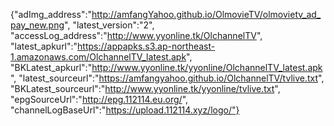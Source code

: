 {"adImg_address":"http://amfangYahoo.github.io/OlmovieTV/olmovietv_ad_pay_new.png", "latest_version":"2", "accessLog_address":"http://www.yyonline.tk/OlchannelTV", "latest_apkurl":"https://appapks.s3.ap-northeast-1.amazonaws.com/OlchannelTV_latest.apk", "BKLatest_apkurl":"http://www.yyonline.tk/yyonline/OlchannelTV_latest.apk", "latest_sourceurl":"https://amfangyahoo.github.io/OlchannelTV/tvlive.txt", "BKLatest_sourceurl":"http://www.yyonline.tk/yyonline/tvlive.txt", "epgSourceUrl":"http://epg.112114.eu.org/", "channelLogBaseUrl":"https://upload.112114.xyz/logo/"}
